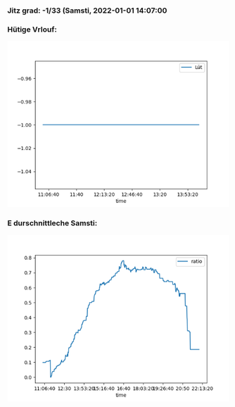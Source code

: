 ### Jitz grad: -1/33 (Samsti, 2022-01-01 14:07:00

### Hütige Vrlouf:
![Graph](Today.png)

### E durschnittleche Samsti:
![Graph](Samsti.png)